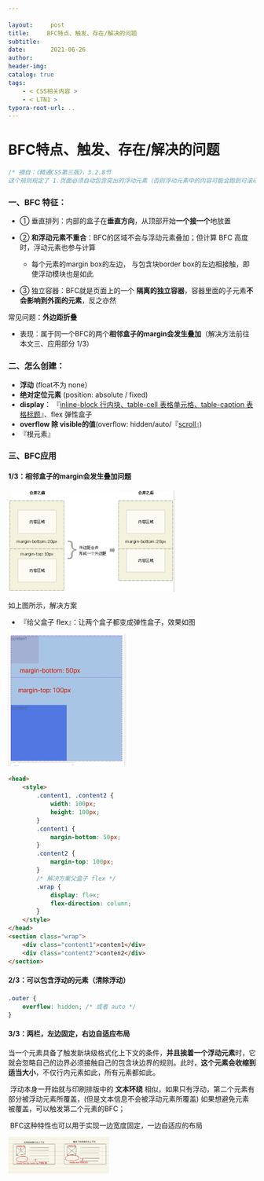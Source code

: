 ```yaml
---

layout:     post
title:     BFC特点、触发、存在/解决的问题
subtitle:  
date:       2021-06-26
author:     
header-img: 
catalog: true
tags:
    - < CSS相关内容 >
    - < LTN1 >
typora-root-url: ..
---
```



# BFC特点、触发、存在/解决的问题

```css
/* 摘自：《精通CSS第三版》，3.2.8节
这个规则规定了 1.页面必须自动包含突出的浮动元素（否则浮动元素中的内容可能会跑到可滚动区域之外），2. 而且所有块级盒子的左边界默认与包含块的左边界对齐。 */
```

### 一、BFC 特征：

- ① 垂直排列：内部的盒子在**垂直方向**，从顶部开始**一个接一个**地放置
- ② **和浮动元素不重合**：BFC的区域不会与浮动元素叠加；但计算 BFC 高度时，浮动元素也参与计算
    - 每个元素的margin box的左边， 与包含块border box的左边相接触，即使浮动模块也是如此

- ③ 独立容器：BFC就是页面上的一个 **隔离的独立容器**，容器里面的子元素**不会影响到外面的元素**，反之亦然

常见问题：**外边距折叠**

- 表现：属于同一个BFC的两个**相邻盒子的margin会发生叠加**（解决方法前往本文三、应用部分 1/3）

    

### 二、怎么创建：

- **浮动** (float不为 none）
- **绝对定位元素** (position: absolute / fixed)
- **display**： 『<u>inline-block 行内块、table-cell 表格单元格、table-caption 表格标题</u>』、flex 弹性盒子
- **overflow 除 visible的值**(overflow: hidden/auto/『<u>scroll</u>』)
- 『根元素』



### 三、BFC应用

#### 1/3：相邻盒子的margin会发生叠加问题

<img src="/../img/assets_2019/image-20210619154739203.png" alt="image-20210619154739203" style="zoom:33%;" />

如上图所示，解决方案

- 『给父盒子 flex』：让两个盒子都变成弹性盒子，效果如图

<img src="/../img/assets_2019/image-20210619160047566.png" alt="image-20210619160047566" style="zoom:33%;" />

```html
<head>
    <style>
        .content1, .content2 {
            width: 100px;
            height: 100px;
        }
        .content1 {
            margin-bottom: 50px;
        }
        .content2 {
            margin-top: 100px;
        }
        /* 解决方案父盒子 flex */
        .wrap {
            display: flex;
            flex-direction: column;
        }
    </style>
</head>
<section class="wrap">
    <div class="content1">conten1</div>
    <div class="content2">conten2</div>
</section>
```

#### 2/3：可以包含浮动的元素（清除浮动）

```css
.outer {
	overflow: hidden; /* 或者 auto */
}
```

#### 3/3：两栏，左边固定，右边自适应布局

​	当一个元素具备了触发新块级格式化上下文的条件，**并且挨着一个浮动元素**时，它就会忽略自己的边界必须接触自己的包含块边界的规则。此时，**这个元素会收缩到适当大小**，不仅行内元素如此，所有元素都如此。

​	浮动本身一开始就与印刷排版中的 **文本环绕** 相似，如果只有浮动，第二个元素有部分被浮动元素所覆盖，(但是文本信息不会被浮动元素所覆盖) 如果想避免元素被覆盖，可以触发第二个元素的BFC；

​	BFC这种特性也可以用于实现一边宽度固定，一边自适应的布局

<img src="/../img/assets_2019/1575985045757.png" style="zoom:20%;" />

#### 
